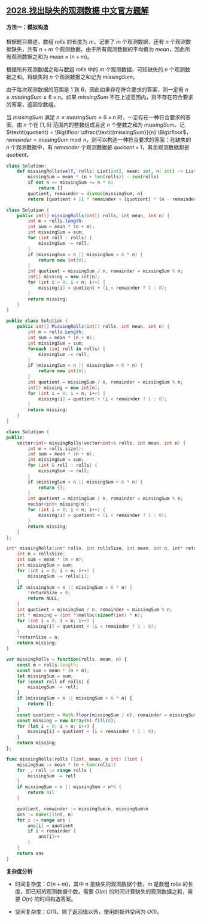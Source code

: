 ## [2028.找出缺失的观测数据 中文官方题解](https://leetcode.cn/problems/find-missing-observations/solutions/100000/zhao-chu-que-shi-de-guan-ce-shu-ju-by-le-0z7j)
#### 方法一：模拟构造

根据题目描述，数组 $\textit{rolls}$ 的长度为 $m$，记录了 $m$ 个观测数据，还有 $n$ 个观测数据缺失，共有 $n + m$ 个观测数据。由于所有观测数据的平均值为 $\textit{mean}$，因此所有观测数据之和为 $\textit{mean} \times (n + m)$。

根据所有观测数据之和与数组 $\textit{rolls}$ 中的 $m$ 个观测数据，可知缺失的 $n$ 个观测数据之和。将缺失的 $n$ 个观测数据之和记为 $\textit{missingSum}$。

由于每次观测数据的范围是 $1$ 到 $6$，因此如果存在符合要求的答案，则一定有 $n \le \textit{missingSum} \le 6 \times n$。如果 $\textit{missingSum}$ 不在上述范围内，则不存在符合要求的答案，返回空数组。

当 $\textit{missingSum}$ 满足 $n \le \textit{missingSum} \le 6 \times n$ 时，一定存在一种符合要求的答案，由 $n$ 个在 $[1, 6]$ 范围内的整数组成且这 $n$ 个整数之和为 $\textit{missingSum}$。记 $\textit{quotient} = \Big\lfloor \dfrac{\textit{missingSum}}{n} \Big\rfloor$，$\textit{remainder} = \textit{missingSum} \bmod n$，则可以构造一种符合要求的答案：在缺失的 $n$ 个观测数据中，有 $\textit{remainder}$ 个观测数据是 $\textit{quotient} + 1$，其余观测数据都是 $\textit{quotient}$。

```Python [sol1-Python3]
class Solution:
    def missingRolls(self, rolls: List[int], mean: int, n: int) -> List[int]:
        missingSum = mean * (n + len(rolls)) - sum(rolls)
        if not n <= missingSum <= n * 6:
            return []
        quotient, remainder = divmod(missingSum, n)
        return [quotient + 1] * remainder + [quotient] * (n - remainder)
```

```Java [sol1-Java]
class Solution {
    public int[] missingRolls(int[] rolls, int mean, int n) {
        int m = rolls.length;
        int sum = mean * (n + m);
        int missingSum = sum;
        for (int roll : rolls) {
            missingSum -= roll;
        }
        if (missingSum < n || missingSum > 6 * n) {
            return new int[0];
        }
        int quotient = missingSum / n, remainder = missingSum % n;
        int[] missing = new int[n];
        for (int i = 0; i < n; i++) {
            missing[i] = quotient + (i < remainder ? 1 : 0);
        }
        return missing;
    }
}
```

```C# [sol1-C#]
public class Solution {
    public int[] MissingRolls(int[] rolls, int mean, int n) {
        int m = rolls.Length;
        int sum = mean * (n + m);
        int missingSum = sum;
        foreach (int roll in rolls) {
            missingSum -= roll;
        }
        if (missingSum < n || missingSum > 6 * n) {
            return new int[0];
        }
        int quotient = missingSum / n, remainder = missingSum % n;
        int[] missing = new int[n];
        for (int i = 0; i < n; i++) {
            missing[i] = quotient + (i < remainder ? 1 : 0);
        }
        return missing;
    }
}
```

```C++ [sol1-C++]
class Solution {
public:
    vector<int> missingRolls(vector<int>& rolls, int mean, int n) {
        int m = rolls.size();
        int sum = mean * (n + m);
        int missingSum = sum;
        for (int & roll : rolls) {
            missingSum -= roll;
        }
        if (missingSum < n || missingSum > 6 * n) {
            return {};
        }
        int quotient = missingSum / n, remainder = missingSum % n;
        vector<int> missing(n);
        for (int i = 0; i < n; i++) {
            missing[i] = quotient + (i < remainder ? 1 : 0);
        }
        return missing;
    }
};
```

```C [sol1-C]
int* missingRolls(int* rolls, int rollsSize, int mean, int n, int* returnSize){
    int m = rollsSize;
    int sum = mean * (n + m);
    int missingSum = sum;
    for (int i = 0; i < m; i++) {
        missingSum -= rolls[i];
    }
    if (missingSum < n || missingSum > 6 * n) {
        *returnSize = 0;
        return NULL;
    }
    int quotient = missingSum / n, remainder = missingSum % n;
    int * missing = (int *)malloc(sizeof(int) * n);
    for (int i = 0; i < n; i++) {
        missing[i] = quotient + (i < remainder ? 1 : 0);
    }
    *returnSize = n;
    return missing;
}
```

```JavaScript [sol1-JavaScript]
var missingRolls = function(rolls, mean, n) {
    const m = rolls.length;
    const sum = mean * (n + m);
    let missingSum = sum;
    for (const roll of rolls) {
        missingSum -= roll;
    }
    if (missingSum < n || missingSum > 6 * n) {
        return [];
    }
    const quotient = Math.floor(missingSum / n), remainder = missingSum % n;
    const missing = new Array(n).fill(0);
    for (let i = 0; i < n; i++) {
        missing[i] = quotient + (i < remainder ? 1 : 0);
    }
    return missing;
};
```

```go [sol1-Golang]
func missingRolls(rolls []int, mean, n int) []int {
    missingSum := mean * (n + len(rolls))
    for _, roll := range rolls {
        missingSum -= roll
    }
    if missingSum < n || missingSum > n*6 {
        return nil
    }

    quotient, remainder := missingSum/n, missingSum%n
    ans := make([]int, n)
    for i := range ans {
        ans[i] = quotient
        if i < remainder {
            ans[i]++
        }
    }
    return ans
}
```

**复杂度分析**

- 时间复杂度：$O(n + m)$，其中 $n$ 是缺失的观测数据个数，$m$ 是数组 $\textit{rolls}$ 的长度，即已知的观测数据个数。需要 $O(m)$ 的时间计算缺失的观测数据之和，需要 $O(n)$ 的时间构造答案。

- 空间复杂度：$O(1)$。除了返回值以外，使用的额外空间为 $O(1)$。
